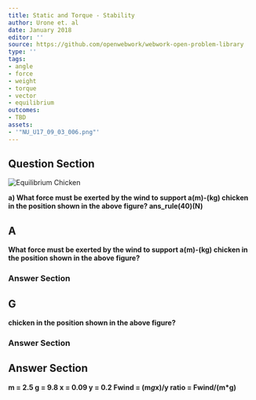 ```yaml
---
title: Static and Torque - Stability
author: Urone et. al
date: January 2018
editor: ''
source: https://github.com/openwebwork/webwork-open-problem-library
type: ''
tags:
- angle
- force
- weight
- torque
- vector
- equilibrium
outcomes:
- TBD
assets:
- '"NU_U17_09_03_006.png"'
---
```


## Question Section 

![Equilibrium Chicken]("NU_U17_09_03_006.png")

<b>
a) What force must be exerted by the wind to support a(m)-(kg) chicken in the position shown in the above figure?
ans_rule(40)(N)

## A
What force must be exerted by the wind to support a(m)-(kg) chicken in the position shown in the above figure?
### Answer Section
## G
chicken in the position shown in the above figure?
### Answer Section


## Answer Section

m = 2.5
g = 9.8
x = 0.09
y = 0.2
Fwind = (m*g*x)/y
ratio = Fwind/(m*g)